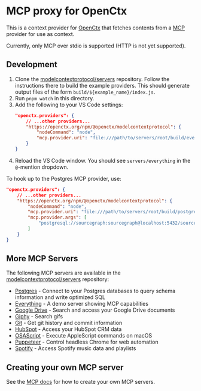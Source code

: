 # MCP proxy for OpenCtx

This is a context provider for [OpenCtx](https://openctx.org) that fetches contents from a [MCP](https://github.com/modelcontextprotocol/specification) provider for use as context.

Currently, only MCP over stdio is supported (HTTP is not yet supported).

## Development

1. Clone the [modelcontextprotocol/servers](https://github.com/modelcontextprotocol/servers) repository. Follow the instructions there to build the example providers. This should generate output files of the form `build/${example_name}/index.js`.
1. Run `pnpm watch` in this directory.
1. Add the following to your VS Code settings:
    ```json
    "openctx.providers": {
        // ...other providers...
        "https://openctx.org/npm/@openctx/modelcontextprotocol": {
            "nodeCommand": "node",
            "mcp.provider.uri": "file:///path/to/servers/root/build/everything/index.js",
        }
    }
    ```
1. Reload the VS Code window. You should see `servers/everything` in the `@`-mention dropdown.

To hook up to the Postgres MCP provider, use:

```json
"openctx.providers": {
    // ...other providers...
    "https://openctx.org/npm/@openctx/modelcontextprotocol": {
        "nodeCommand": "node",
        "mcp.provider.uri": "file:///path/to/servers/root/build/postgres/index.js",
        "mcp.provider.args": [
            "postgresql://sourcegraph:sourcegraph@localhost:5432/sourcegraph"
        ]
    }
}
```

## More MCP Servers

The following MCP servers are available in the [modelcontextprotocol/servers](https://github.com/modelcontextprotocol/servers) repository:

- [Postgres](https://github.com/modelcontextprotocol/servers/tree/main/src/postgres) - Connect to your Postgres databases to query schema information and write optimized SQL
- [Everything](https://github.com/modelcontextprotocol/servers/tree/main/src/everything) - A demo server showing MCP capabilities
- [Google Drive](https://github.com/modelcontextprotocol/servers/tree/main/src/gdrive) - Search and access your Google Drive documents
- [Giphy](https://github.com/modelcontextprotocol/servers/tree/main/src/giphy) - Search gifs
- [Git](https://github.com/modelcontextprotocol/servers/tree/main/src/git) - Get git history and commit information
- [HubSpot](https://github.com/modelcontextprotocol/servers/tree/main/src/hubspot) - Access your HubSpot CRM data
- [OSAScript](https://github.com/modelcontextprotocol/servers/tree/main/src/osascript) - Execute AppleScript commands on macOS
- [Puppeteer](https://github.com/modelcontextprotocol/servers/tree/main/src/puppeteer) - Control headless Chrome for web automation
- [Spotify](https://github.com/modelcontextprotocol/servers/tree/main/src/spotify) - Access Spotify music data and playlists

## Creating your own MCP server

See the [MCP docs](https://modelcontextprotocol.io) for how to create your own MCP servers.